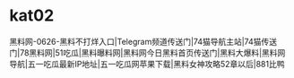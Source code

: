 # kat02
黑料网-0626-黑料不打烊入口|Telegram频道传送门|74猫导航主站|74猫传送门|78黑料网|51吃瓜|黑料曝料网|黑料网今日黑料首页传送门|黑料大爆料|黑料网导航|五一吃瓜最新IP地址|五一吃瓜网苹果下载|黑料女神攻略52章以后|881比鸭
